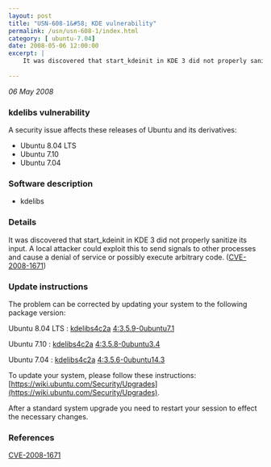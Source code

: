 ```yaml
---
layout: post
title: "USN-608-1&#58; KDE vulnerability"
permalink: /usn/usn-608-1/index.html
category: [ ubuntu-7.04]
date: 2008-05-06 12:00:00
excerpt: |
    It was discovered that start_kdeinit in KDE 3 did not properly sanitize its input. A local attacker could exploit this to send signals to other processes and cause a denial of service or possibly execute arbitrary code. ([CVE-2008-1671](http://people.ubuntu.com/~ubuntu-security/cve/CVE-2008-1671)) 
    
--- 
```

 
 

*06 May 2008*

### kdelibs vulnerability

A security issue affects these releases of Ubuntu and its derivatives:

* Ubuntu 8.04 LTS
* Ubuntu 7.10
* Ubuntu 7.04

### Software description

* kdelibs 

### Details

It was discovered that start_kdeinit in KDE 3 did not properly sanitize its input. A local attacker could exploit this to send signals to other processes and cause a denial of service or possibly execute arbitrary code. ([CVE-2008-1671](http://people.ubuntu.com/~ubuntu-security/cve/CVE-2008-1671)) 

### Update instructions

The problem can be corrected by updating your system to the following package version:

Ubuntu 8.04 LTS
 : [kdelibs4c2a](https://launchpad.net/ubuntu/+source/kdelibs) <span> [4:3.5.9-0ubuntu7.1](https://launchpad.net/ubuntu/+source/kdelibs/4:3.5.9-0ubuntu7.1) </span> 

Ubuntu 7.10
 : [kdelibs4c2a](https://launchpad.net/ubuntu/+source/kdelibs) <span> [4:3.5.8-0ubuntu3.4](https://launchpad.net/ubuntu/+source/kdelibs/4:3.5.8-0ubuntu3.4) </span> 

Ubuntu 7.04
 : [kdelibs4c2a](https://launchpad.net/ubuntu/+source/kdelibs) <span> [4:3.5.6-0ubuntu14.3](https://launchpad.net/ubuntu/+source/kdelibs/4:3.5.6-0ubuntu14.3) </span> 

To update your system, please follow these instructions: [https://wiki.ubuntu.com/Security/Upgrades](https://wiki.ubuntu.com/Security/Upgrades).

After a standard system upgrade you need to restart your session to effect the necessary changes. 

### References

 
 [CVE-2008-1671](http://people.ubuntu.com/~ubuntu-security/cve/CVE-2008-1671)
 

